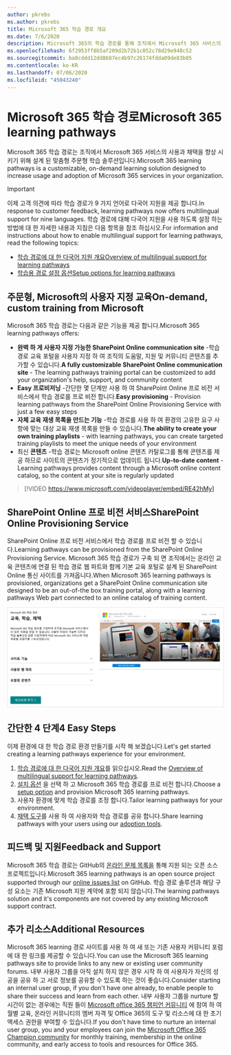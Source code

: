 ```yaml
---
author: pkrebs
ms.author: pkrebs
title: Microsoft 365 학습 경로 개요
ms.date: 7/6/2020
description: Microsoft 365의 학습 경로를 통해 조직에서 Microsoft 365 서비스의 사용 및 채택 속도를 향상 시키는 방법을 알아봅니다. 학습 경로에는 사용자 지정 SharePoint online 웹 파트 및 Microsoft 365 테 넌 트로 쉽게 프로 비전 되는 최신 SharePoint Online communications 교육 사이트가 포함 됩니다.
ms.openlocfilehash: 6f2953ff8b5af209d2b72b1c052c78d29e948c52
ms.sourcegitcommit: ba0cddd12dd8687ec4b97c26174fdda09de83b05
ms.contentlocale: ko-KR
ms.lasthandoff: 07/06/2020
ms.locfileid: "45043240"
---
```

# <a name="microsoft-365-learning-pathways"></a><span data-ttu-id="bc272-104">Microsoft 365 학습 경로</span><span class="sxs-lookup"><span data-stu-id="bc272-104">Microsoft 365 learning pathways</span></span> 
<span data-ttu-id="bc272-105">Microsoft 365 학습 경로는 조직에서 Microsoft 365 서비스의 사용과 채택을 향상 시키기 위해 설계 된 맞춤형 주문형 학습 솔루션입니다.</span><span class="sxs-lookup"><span data-stu-id="bc272-105">Microsoft 365 learning pathways is a customizable, on-demand learning solution designed to increase usage and adoption of Microsoft 365 services in your organization.</span></span>    

> [!IMPORTANT]
> <span data-ttu-id="bc272-106">이제 고객 의견에 따라 학습 경로가 9 가지 언어로 다국어 지원을 제공 합니다.</span><span class="sxs-lookup"><span data-stu-id="bc272-106">In response to customer feedback, learning pathways now offers multilingual support for nine languages.</span></span> <span data-ttu-id="bc272-107">학습 경로에 대해 다국어 지원을 사용 하도록 설정 하는 방법에 대 한 자세한 내용과 지침은 다음 항목을 참조 하십시오.</span><span class="sxs-lookup"><span data-stu-id="bc272-107">For information and instructions about how to enable multilingual support for learning pathways, read the following topics:</span></span> 
>- [<span data-ttu-id="bc272-108">학습 경로에 대 한 다국어 지원 개요</span><span class="sxs-lookup"><span data-stu-id="bc272-108">Overview of multilingual support for learning pathways</span></span>](custom_overview_ml.md) 
>- [<span data-ttu-id="bc272-109">학습용 경로 설정 옵션</span><span class="sxs-lookup"><span data-stu-id="bc272-109">Setup options for learning pathways</span></span>](custom_setupoptions.md)  

## <a name="on-demand-custom-training-from-microsoft"></a><span data-ttu-id="bc272-110">주문형, Microsoft의 사용자 지정 교육</span><span class="sxs-lookup"><span data-stu-id="bc272-110">On-demand, custom training from Microsoft</span></span>

<span data-ttu-id="bc272-111">Microsoft 365 학습 경로는 다음과 같은 기능을 제공 합니다.</span><span class="sxs-lookup"><span data-stu-id="bc272-111">Microsoft 365 learning pathways offers:</span></span>

- <span data-ttu-id="bc272-112">**완벽 하 게 사용자 지정 가능한 SharePoint Online communication site** -학습 경로 교육 포털을 사용자 지정 하 여 조직의 도움말, 지원 및 커뮤니티 콘텐츠를 추가할 수 있습니다.</span><span class="sxs-lookup"><span data-stu-id="bc272-112">**A fully customizable SharePoint Online communication site** - The learning pathways training portal can be customized to add your organization's help, support, and community content</span></span>
- <span data-ttu-id="bc272-113">**Easy 프로비저닝** -간단한 몇 단계만 사용 하 여 SharePoint Online 프로 비전 서비스에서 학습 경로를 프로 비전 합니다.</span><span class="sxs-lookup"><span data-stu-id="bc272-113">**Easy provisioning** - Provision learning pathways from the SharePoint Online Provisioning Service with just a few easy steps</span></span>
- <span data-ttu-id="bc272-114">**자체 교육 재생 목록을 만드는 기능** -학습 경로를 사용 하 여 환경의 고유한 요구 사항에 맞는 대상 교육 재생 목록을 만들 수 있습니다.</span><span class="sxs-lookup"><span data-stu-id="bc272-114">**The ability to create your own training playlists** - with learning pathways, you can create targeted training playlists to meet the unique needs of your environment</span></span>
- <span data-ttu-id="bc272-115">최신 **콘텐츠** -학습 경로는 Microsoft online 콘텐츠 카탈로그를 통해 콘텐츠를 제공 하므로 사이트의 콘텐츠가 정기적으로 업데이트 됩니다.</span><span class="sxs-lookup"><span data-stu-id="bc272-115">**Up-to-date content** - Learning pathways provides content through a Microsoft online content catalog, so the content at your site is regularly updated</span></span>

> [!VIDEO https://www.microsoft.com/videoplayer/embed/RE42hMy]

## <a name="sharepoint-online-provisioning-service"></a><span data-ttu-id="bc272-116">SharePoint Online 프로 비전 서비스</span><span class="sxs-lookup"><span data-stu-id="bc272-116">SharePoint Online Provisioning Service</span></span> 
<span data-ttu-id="bc272-117">SharePoint Online 프로 비전 서비스에서 학습 경로를 프로 비전 할 수 있습니다.</span><span class="sxs-lookup"><span data-stu-id="bc272-117">Learning pathways can be provisioned from the SharePoint Online Provisioning Service.</span></span> <span data-ttu-id="bc272-118">Microsoft 365 학습 경로가 구축 되 면 조직에서는 온라인 교육 콘텐츠에 연결 된 학습 경로 웹 파트와 함께 기본 교육 포털로 설계 된 SharePoint Online 통신 사이트를 가져옵니다.</span><span class="sxs-lookup"><span data-stu-id="bc272-118">When Microsoft 365 learning pathways is provisioned, organizations get a SharePoint Online communication site designed to be an out-of-the box training portal, along with a learning pathways Web part connected to an online catalog of training content.</span></span> 

![cg-provision.png](media/cg-provision.png)

## <a name="4-easy-steps"></a><span data-ttu-id="bc272-120">간단한 4 단계</span><span class="sxs-lookup"><span data-stu-id="bc272-120">4 Easy Steps</span></span>
<span data-ttu-id="bc272-121">이제 환경에 대 한 학습 경로 환경 만들기를 시작 해 보겠습니다.</span><span class="sxs-lookup"><span data-stu-id="bc272-121">Let's get started creating a learning pathways experience for your environment.</span></span>
1. <span data-ttu-id="bc272-122">[학습 경로에 대 한 다국어 지원 개요](custom_overview_ml.md)를 읽으십시오.</span><span class="sxs-lookup"><span data-stu-id="bc272-122">Read the [Overview of multilingual support for learning pathways](custom_overview_ml.md).</span></span> 
2. <span data-ttu-id="bc272-123">[설치 옵션](custom_setupoptions.md) 을 선택 하 고 Microsoft 365 학습 경로를 프로 비전 합니다.</span><span class="sxs-lookup"><span data-stu-id="bc272-123">Choose a [setup option](custom_setupoptions.md) and provision Microsoft 365 learning pathways.</span></span>  
3. <span data-ttu-id="bc272-124">사용자 환경에 맞게 학습 경로를 조정 합니다.</span><span class="sxs-lookup"><span data-stu-id="bc272-124">Tailor learning pathways for your environment.</span></span>
4. <span data-ttu-id="bc272-125">[채택 도구](driveadoption.md)를 사용 하 여 사용자와 학습 경로를 공유 합니다.</span><span class="sxs-lookup"><span data-stu-id="bc272-125">Share learning pathways with your users using our [adoption tools](driveadoption.md).</span></span>

## <a name="feedback-and-support"></a><span data-ttu-id="bc272-126">피드백 및 지원</span><span class="sxs-lookup"><span data-stu-id="bc272-126">Feedback and Support</span></span>

<span data-ttu-id="bc272-127">Microsoft 365 학습 경로는 GitHub의 [온라인 문제 목록을](https://aka.ms/CustomLearningHelp) 통해 지원 되는 오픈 소스 프로젝트입니다.</span><span class="sxs-lookup"><span data-stu-id="bc272-127">Microsoft 365 learning pathways is an open source project supported through our [online issues list](https://aka.ms/CustomLearningHelp) on GitHub.</span></span> <span data-ttu-id="bc272-128">학습 경로 솔루션과 해당 구성 요소는 기존 Microsoft 지원 계약에 포함 되지 않습니다.</span><span class="sxs-lookup"><span data-stu-id="bc272-128">The learning pathways solution and it's components are not covered by any existing Microsoft support contract.</span></span>  

## <a name="additional-resources"></a><span data-ttu-id="bc272-129">추가 리소스</span><span class="sxs-lookup"><span data-stu-id="bc272-129">Additional Resources</span></span>
<span data-ttu-id="bc272-130">Microsoft 365 learning 경로 사이트를 사용 하 여 새 또는 기존 사용자 커뮤니티 포럼에 대 한 링크를 제공할 수 있습니다.</span><span class="sxs-lookup"><span data-stu-id="bc272-130">You can use the Microsoft 365 learning pathways site to provide links to any new or existing user community forums.</span></span> <span data-ttu-id="bc272-131">내부 사용자 그룹을 아직 설치 하지 않은 경우 시작 하 여 사용자가 자신의 성공을 공유 하 고 서로 정보를 공유할 수 있도록 하는 것이 좋습니다.</span><span class="sxs-lookup"><span data-stu-id="bc272-131">Consider starting an internal user group, if you don't have one already, to enable people to share their success and learn from each other.</span></span>  <span data-ttu-id="bc272-132">내부 사용자 그룹을 nurture 할 시간이 없는 경우에는 직원 들이 [Microsoft office 365 챔피언 커뮤니티](https://aka.ms/O365Champions) 에 참여 하 여 월별 교육, 온라인 커뮤니티의 멤버 자격 및 Office 365의 도구 및 리소스에 대 한 초기 액세스 권한을 부여할 수 있습니다.</span><span class="sxs-lookup"><span data-stu-id="bc272-132">If you don't have time to nurture an internal user group, you and your employees can join the [Microsoft Office 365 Champion community](https://aka.ms/O365Champions) for monthly training, membership in the online community, and early access to tools and resources for Office 365.</span></span>